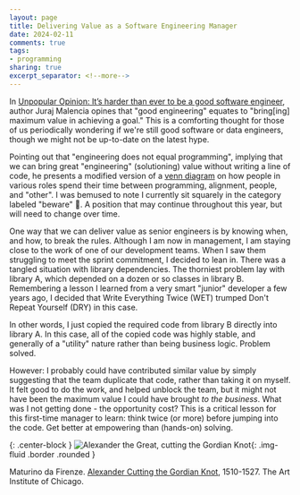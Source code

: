 ```yaml
---
layout: page
title: Delivering Value as a Software Engineering Manager
date: 2024-02-11
comments: true
tags:
- programming
sharing: true
excerpt_separator: <!--more-->
---
```


In [Unpopular Opinion: It’s harder than ever to be a good software
engineer](https://medium.com/@juraj.malenica/unpopular-opinion-its-harder-than-ever-to-be-a-good-software-engineer-8560585b0ea8),
author Juraj Malencia opines that "good engineering" equates to "bring[ing]
maximum value in achieving a goal." This is a comforting thought for those of us
periodically wondering if we're still good software or data engineers, though we
might not be up-to-date on the latest hype.

Pointing out that "engineering does not equal programming", implying that we can
bring great "engineering" (solutioning) value without writing a line of code, he
presents a modified version of a [venn
diagram](https://newsletter.pragmaticengineer.com/p/engineering-leadership-skillset-overlaps)
on how people in various roles spend their time between programming, alignment,
people, and "other". I was bemused to note I currently sit squarely in the
category labeled "beware" 🤨. A position that may continue throughout this year,
but will need to change over time.

<!--more-->

One way that we can deliver value as senior engineers is by knowing when, and
how, to break the rules. Although I am now in management, I am staying close to
the work of one of our development teams. When I saw them struggling to meet the
sprint commitment, I decided to lean in. There was a tangled situation with
library dependencies. The thorniest problem lay with library A, which depended
on a dozen or so classes in library B. Remembering a lesson I learned from a
very smart "junior" developer a few years ago, I decided that Write Everything
Twice (WET) trumped Don't Repeat Yourself (DRY) in this case.

In other words, I just copied the required code from library B directly into
library A. In this case, all of the copied code was highly stable, and generally
of a "utility" nature rather than being business logic. Problem solved.

However: I probably could have contributed similar value by simply suggesting
that the team duplicate that code, rather than taking it on myself. It felt good
to do the work, and helped unblock the team, but it might not have been the
maximum value I could have brought _to the business_. What was I not getting
done - the opportunity cost? This is a critical lesson for this first-time
manager to learn: think twice (or more) before jumping into the code. Get better
at empowering than (hands-on) solving.

{: .center-block }
![Alexander the Great, cutting the Gordian Knot](https://blog.safnet.com/images/gordian-knot.png){: .img-fluid .border .rounded }

Maturino da Firenze. [Alexander Cutting the Gordian
Knot](https://www.artic.edu/artworks/7441/alexander-cutting-the-gordian-knot),
1510-1527. The Art Institute of Chicago.
